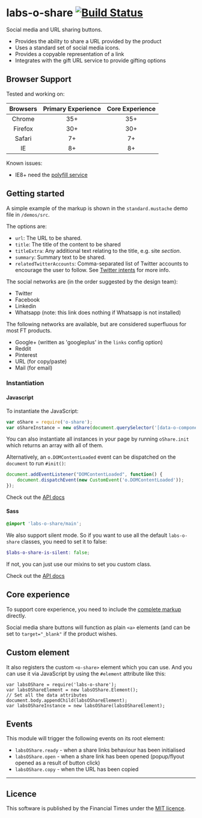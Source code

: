 labs-o-share [![Build Status](https://travis-ci.org/ftlabs/o-share.png?branch=master)](https://travis-ci.org/ftlabs/o-share)
=======

Social media and URL sharing buttons.

- Provides the ability to share a URL provided by the product
- Uses a standard set of social media icons.
- Provides a copyable representation of a link
- Integrates with the gift URL service to provide gifting options

## Browser Support

Tested and working on:

|  Browsers  | Primary Experience | Core Experience |
|:----------:|:------------------:|:---------------:|
|   Chrome   |        35+         |       35+       |
|   Firefox  |        30+         |       30+       |
|   Safari   |        7+          |       7+        |
|   IE       |        8+          |       8+        |

Known issues:

* IE8+ need the [polyfill service](https://github.com/Financial-Times/polyfill/service)

## Getting started

A simple example of the markup is shown in the `standard.mustache` demo file in `/demos/src`.

The options are:

* `url`: The URL to be shared.
* `title`: The title of the content to be shared
* `titleExtra`: Any additional text relating to the title, e.g. site _section_.
* `summary`: Summary text to be shared.
* `relatedTwitterAccounts`: Comma-separated list of Twitter accounts to encourage the user to follow. See [Twitter intents](https://dev.twitter.com/docs/intents) for more info.

The social networks are (in the order suggested by the design team):

* Twitter
* Facebook
* Linkedin
* Whatsapp (note: this link does nothing if Whatsapp is not installed)

The following networks are available, but are considered superfluous for most FT products.
* Google+ (written as 'googleplus' in the `links` config option)
* Reddit
* Pinterest
* URL (for copy/paste)
* Mail (for email)


### Instantiation

#### Javascript
To instantiate the JavaScript:

```javascript
var oShare = require('o-share');
var oShareInstance = new oShare(document.querySelector('[data-o-component=o-share]'));
```

You can also instantiate all instances in your page by running `oShare.init` which returns an array with all of them.

Alternatively, an `o.DOMContentLoaded` event can be dispatched on the `document` to run `#init()`:

```javascript
document.addEventListener("DOMContentLoaded", function() {
    document.dispatchEvent(new CustomEvent('o.DOMContentLoaded'));
});
```

Check out the [API docs](http://registry.origami.ft.com/components/labs-o-share#docs-js)

#### Sass

```scss
@import 'labs-o-share/main';
```

We also support silent mode. So if you want to use all the default `labs-o-share` classes, you need to set it to false:

```scss
$labs-o-share-is-silent: false;
```

If not, you can just use our mixins to set you custom class.

Check out the [API docs](http://registry.origami.ft.com/components/labs-o-share#docs-css)

## Core experience

To support core experience, you need to include the [complete markup](https://github.com/ftlabs/o-share/blob/master/main.mustache) directly.

Social media share buttons will function as plain `<a>` elements (and can be set to `target="_blank"` if the product wishes.

## Custom element

It also registers the custom `<o-share>` element which you can use. And you can use it via JavaScript by using the `#element` attribute like this:

```
var labsOShare = require('labs-o-share');
var labsOShareElement = new labsOShare.Element();
// Set all the data attributes
document.body.appendChild(labsOShareElement);
var labsOShareInstance = new labsOShare(labsOShareElement);
```

## Events

This module will trigger the following events on its root element:

* `labsOShare.ready` - when a share links behaviour has been initialised
* `labsOShare.open` - when a share link has been opened (popup/flyout opened as a result of button click)
* `labsOShare.copy` - when the URL has been copied

----

## Licence

This software is published by the Financial Times under the [MIT licence](http://opensource.org/licenses/MIT).
